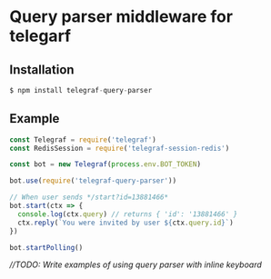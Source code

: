 # Query parser middleware for telegarf

## Installation

```js
$ npm install telegraf-query-parser
```

## Example

```js
const Telegraf = require('telegraf')
const RedisSession = require('telegraf-session-redis')

const bot = new Telegraf(process.env.BOT_TOKEN)

bot.use(require('telegraf-query-parser'))

// When user sends */start?id=13881466*
bot.start(ctx => {
  console.log(ctx.query) // returns { 'id': '13881466' }
  ctx.reply(`You were invited by user ${ctx.query.id}`)
})

bot.startPolling()
```

*//TODO: Write examples of using query parser with inline keyboard*